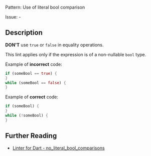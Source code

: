 Pattern: Use of literal bool comparison

Issue: -

## Description

**DON'T** use `true` or `false` in equality operations.

This lint applies only if the expression is of a non-nullable `bool` type.

Example of **incorrect** code:
```dart
if (someBool == true) {
}
while (someBool == false) {
}
```

Example of **correct** code:
```dart
if (someBool) {
}
while (!someBool) {
}
```

## Further Reading

* [Linter for Dart - no_literal_bool_comparisons](https://dart-lang.github.io/linter/lints/no_literal_bool_comparisons.html)